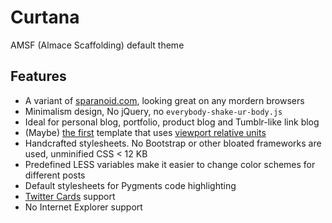 # Curtana

AMSF (Almace Scaffolding) default theme

## Features

- A variant of [sparanoid.com](http://sparanoid.com/), looking great on any mordern browsers
- Minimalism design, No jQuery, no `everybody-shake-ur-body.js`
- Ideal for personal blog, portfolio, product blog and Tumblr-like link blog
- (Maybe) [the first](https://github.com/sparanoid/sparanoid.com/commit/9b44b4c0f57c3dd1e828d828a95cc21b992785ce) template that uses [viewport relative units](http://www.w3.org/TR/css3-values/#viewport-relative-lengths)
- Handcrafted stylesheets. No Bootstrap or other bloated frameworks are used, unminified CSS < 12 KB
- Predefined LESS variables make it easier to change color schemes for different posts
- Default stylesheets for Pygments code highlighting
- [Twitter Cards](https://dev.twitter.com/docs/cards) support
- No Internet Explorer support
